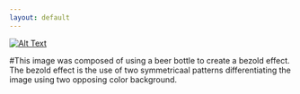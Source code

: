 ```yaml
---
layout: default
---
```


[![Alt Text](https://farm8.staticflickr.com/7574/16148468490_e383a21b2c_b.jpg)](http://jhermida.github.io/project4)

#This image was composed of using a beer bottle to create a bezold effect. The bezold effect is the use of two symmetricaal patterns differentiating the image using two opposing color background. 


